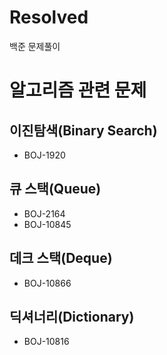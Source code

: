 # Resolved
백준 문제풀이

# 알고리즘 관련 문제

## 이진탐색(Binary Search)
- BOJ-1920

## 큐 스택(Queue)
- BOJ-2164
- BOJ-10845

## 데크 스택(Deque)
- BOJ-10866

## 딕셔너리(Dictionary)
- BOJ-10816
